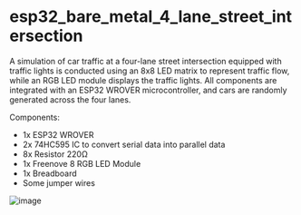 # esp32_bare_metal_4_lane_street_intersection
A simulation of car traffic at a four-lane street intersection equipped with traffic lights is conducted using an 8x8 LED matrix to represent traffic flow, while an RGB LED module displays the traffic lights. All components are integrated with an ESP32 WROVER microcontroller, and cars are randomly generated across the four lanes.

Components:
- 1x ESP32 WROVER
- 2x 74HC595 IC to convert serial data into parallel data
- 8x Resistor 220Ω
- 1x Freenove 8 RGB LED Module
- 1x Breadboard
- Some jumper wires

![image](https://github.com/user-attachments/assets/7e185a24-ce5b-4365-bc7b-cc3d0763ecc9)

